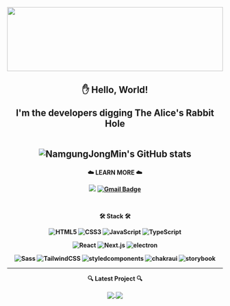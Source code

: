 <div align="center">
<img width="100%" height="150px" src="https://private-user-images.githubusercontent.com/100336573/386038249-4e034b6e-1f43-4469-8400-c3ce28fd91f0.gif?jwt=eyJhbGciOiJIUzI1NiIsInR5cCI6IkpXVCJ9.eyJpc3MiOiJnaXRodWIuY29tIiwiYXVkIjoicmF3LmdpdGh1YnVzZXJjb250ZW50LmNvbSIsImtleSI6ImtleTUiLCJleHAiOjE3MzE1NTY5OTEsIm5iZiI6MTczMTU1NjY5MSwicGF0aCI6Ii8xMDAzMzY1NzMvMzg2MDM4MjQ5LTRlMDM0YjZlLTFmNDMtNDQ2OS04NDAwLWMzY2UyOGZkOTFmMC5naWY_WC1BbXotQWxnb3JpdGhtPUFXUzQtSE1BQy1TSEEyNTYmWC1BbXotQ3JlZGVudGlhbD1BS0lBVkNPRFlMU0E1M1BRSzRaQSUyRjIwMjQxMTE0JTJGdXMtZWFzdC0xJTJGczMlMkZhd3M0X3JlcXVlc3QmWC1BbXotRGF0ZT0yMDI0MTExNFQwMzU4MTFaJlgtQW16LUV4cGlyZXM9MzAwJlgtQW16LVNpZ25hdHVyZT00NTE5YWRkYTRiZDVmMGQ3YzZjNmYxY2NiZDg0YjcxZTIzYmYzYTgyNDFhYjJhNzFjMWZmZmZiZGI2NGI1MWNmJlgtQW16LVNpZ25lZEhlYWRlcnM9aG9zdCJ9.SnEQXfwZlDIXX2h9A3PHMVMyhnzm_8mMYcG1DHS03Ek"/>
</div>

<h2 align="center">
  ✋ Hello, World!
<p align="center">
I'm the developers digging The Alice's Rabbit Hole

<br>
<br>

![NamgungJongMin's GitHub stats](https://github-readme-stats.vercel.app/api?username=namgungjongmin\&show_icons=true&theme=codeSTACKr)

<h4 align="center">
  
:cloud: LEARN MORE :cloud: 
<br>

<a href="https://namgungjongmin.github.io/" target="_blank"><img src="https://img.shields.io/badge/Blog-white.svg?logo=github&logoColor=black&style=flat&link=https://namgungjongmin.github.io/"/></a>
[![Gmail Badge](https://img.shields.io/badge/Gmail-D14836?style=flat&logo=Gmail&logoColor=white)](mailto:jmnamgung@gmail.com)

<br>

<p align="center">
🛠 Stack 🛠

![HTML5](https://img.shields.io/badge/HTML5-E34F26.svg?&style=for-the-badge&logo=HTML5&logoColor=white)
![CSS3](https://img.shields.io/badge/CSS3-1572B6.svg?&style=for-the-badge&logo=CSS3&logoColor=white)
![JavaScript](https://img.shields.io/badge/JavaScript-F7DF1E.svg?&style=for-the-badge&logo=JavaScript&logoColor=white)
![TypeScript](https://img.shields.io/badge/TypeScript-3178C6.svg?&style=for-the-badge&logo=TypeScript&logoColor=white)

![React](https://img.shields.io/badge/React-61DAFB.svg?&style=for-the-badge&logo=React&logoColor=white)
![Next.js](https://img.shields.io/badge/next.js-000000.svg?&style=for-the-badge&logo=Next.js&logoColor=white)
![electron](https://img.shields.io/badge/electron-47848F.svg?&style=for-the-badge&logo=electron&logoColor=white)

![Sass](https://img.shields.io/badge/sass-CC6699.svg?&style=for-the-badge&logo=Sass&logoColor=white)
![TailwindCSS](https://img.shields.io/badge/Tailwind%20CSS-007396.svg?&style=for-the-badge&logo=Tailwind%20CSS&logoColor=white)
![styledcomponents](https://img.shields.io/badge/styledcomponents-DB7093.svg?&style=for-the-badge&logo=styledcomponents&logoColor=white)
![chakraui](https://img.shields.io/badge/chakraui-319795.svg?&style=for-the-badge&logo=chakraui&logoColor=white)
![storybook](https://img.shields.io/badge/storybook-FF4785.svg?&style=for-the-badge&logo=storybook&logoColor=white)

---

🔍 Latest Project 🔍

<a href="https://github.com/NamgungJongMin/TripVote-FE">
  <img align="center" src="https://github-readme-stats.vercel.app/api/pin/?username=NamgungJongMin&repo=TripVote-FE&theme=gruvbox_light" />
</a>
<a href="https://github.com/NamgungJongMin/STAYINN">
  <img align="center" src="https://github-readme-stats.vercel.app/api/pin/?username=NamgungJongMin&repo=STAYINN&theme=gruvbox_light" />
</a>

